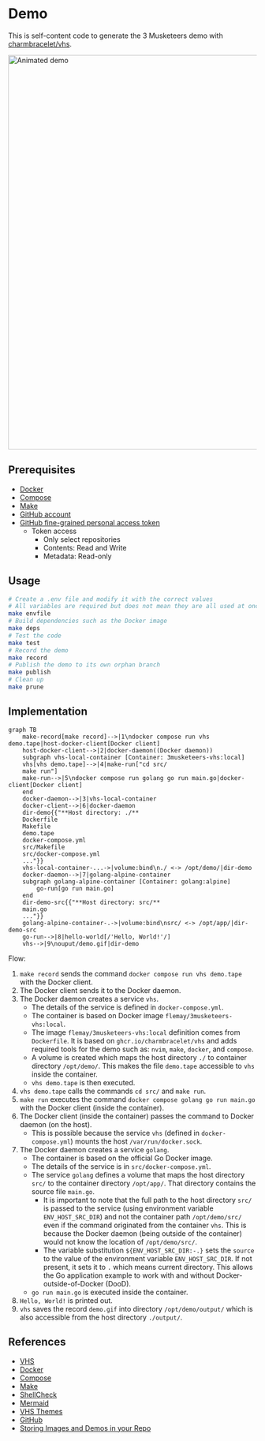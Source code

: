 # Demo

This is self-content code to generate the 3 Musketeers demo with [charmbracelet/vhs](https://github.com/charmbracelet/vhs).

<img alt="Animated demo" src="../../vhs-demo/demo.gif" width="800px">

## Prerequisites

- [Docker](https://www.docker.com/)
- [Compose](https://docs.docker.com/compose/)
- [Make](https://www.gnu.org/software/make/)
- [GitHub account](https://github.com/)
- [GitHub fine-grained personal access token](https://docs.github.com/en/authentication/keeping-your-account-and-data-secure/managing-your-personal-access-tokens#fine-grained-personal-access-tokens)
	- Token access
		- Only select repositories
		- Contents: Read and Write
		- Metadata: Read-only

## Usage

```bash
# Create a .env file and modify it with the correct values
# All variables are required but does not mean they are all used at once
make envfile
# Build dependencies such as the Docker image
make deps
# Test the code
make test
# Record the demo
make record
# Publish the demo to its own orphan branch
make publish
# Clean up
make prune
```

## Implementation

```mermaid
graph TB
    make-record[make record]-->|1\ndocker compose run vhs demo.tape|host-docker-client[Docker client]
    host-docker-client-->|2|docker-daemon((Docker daemon))
    subgraph vhs-local-container [Container: 3musketeers-vhs:local]
    vhs[vhs demo.tape]-->|4|make-run["cd src/
    make run"]
    make-run-->|5\ndocker compose run golang go run main.go|docker-client[Docker client]
    end
    docker-daemon-->|3|vhs-local-container
    docker-client-->|6|docker-daemon
    dir-demo{{"**Host directory: ./**
    Dockerfile
    Makefile
    demo.tape
    docker-compose.yml
    src/Makefile
    src/docker-compose.yml
    ..."}}
    vhs-local-container-...->|volume:bind\n./ <-> /opt/demo/|dir-demo
    docker-daemon-->|7|golang-alpine-container
    subgraph golang-alpine-container [Container: golang:alpine]
        go-run[go run main.go]
    end
    dir-demo-src{{"**Host directory: src/**
    main.go
    ..."}}
    golang-alpine-container-.->|volume:bind\nsrc/ <-> /opt/app/|dir-demo-src
    go-run-->|8|hello-world[/'Hello, World!'/]
    vhs-->|9\nouput/demo.gif|dir-demo
```

Flow:

1. `make record` sends the command `docker compose run vhs demo.tape` with the Docker client.
2. The Docker client sends it to the Docker daemon.
3. The Docker daemon creates a service `vhs`.
	- The details of the service is defined in `docker-compose.yml`.
	- The container is based on Docker image `flemay/3musketeers-vhs:local`.
	- The image `flemay/3musketeers-vhs:local` definition comes from `Dockerfile`. It is based on `ghcr.io/charmbracelet/vhs` and adds required tools for the demo such as: `nvim`, `make`, `docker`, and `compose`.
	- A volume is created which maps the host directory `./` to container directory `/opt/demo/`. This makes the file `demo.tape` accessible to `vhs` inside the container.
	- `vhs demo.tape` is then executed.
4. `vhs demo.tape` calls the commands `cd src/` and `make run`.
5. `make run` executes the command `docker compose golang go run main.go` with the Docker client (inside the container).
6. The Docker client (inside the container) passes the command to Docker daemon (on the host).
	- This is possible because the service `vhs` (defined in `docker-compose.yml`) mounts the host `/var/run/docker.sock`.
7. The Docker daemon creates a service `golang`.
	- The container is based on the official Go Docker image.
	- The details of the service is in `src/docker-compose.yml`.
	- The service `golang` defines a volume that maps the host directory `src/` to the container directory `/opt/app/`. That directory contains the source file `main.go`.
		- It is important to note that the full path to the host directory `src/` is passed to the service (using environment variable `ENV_HOST_SRC_DIR`) and not the container path `/opt/demo/src/` even if the command originated from the container `vhs`. This is because the Docker daemon (being outside of the container) would not know the location of `/opt/demo/src/`.
		- The variable substitution `${ENV_HOST_SRC_DIR:-.}` sets the `source` to the value of the environment variable `ENV_HOST_SRC_DIR`. If not present, it sets it to `.` which means current directory. This allows the Go application example to work with and without Docker-outside-of-Docker (DooD).
	- `go run main.go` is executed inside the container.
8. `Hello, World!` is printed out.
9. `vhs` saves the record `demo.gif` into directory `/opt/demo/output/` which is also accessible from the host directory `./output/`.

## References

- [VHS](https://github.com/charmbracelet/vhs)
- [Docker](https://www.docker.com/)
- [Compose](https://docs.docker.com/compose/)
- [Make](https://www.gnu.org/software/make/)
- [ShellCheck](https://www.shellcheck.net/)
- [Mermaid](https://mermaid.js.org/)
- [VHS Themes](https://github.com/flemay/vhs-themes)
- [GitHub](https://github.com/)
- [Storing Images and Demos in your Repo](https://gist.github.com/joncardasis/e6494afd538a400722545163eb2e1fa5)

